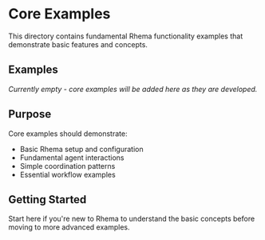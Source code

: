 # Core Examples

This directory contains fundamental Rhema functionality examples that demonstrate basic features and concepts.

## Examples

*Currently empty - core examples will be added here as they are developed.*

## Purpose

Core examples should demonstrate:
- Basic Rhema setup and configuration
- Fundamental agent interactions
- Simple coordination patterns
- Essential workflow examples

## Getting Started

Start here if you're new to Rhema to understand the basic concepts before moving to more advanced examples. 